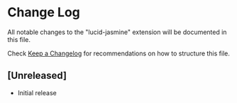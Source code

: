 # Change Log

All notable changes to the "lucid-jasmine" extension will be documented in this file.

Check [Keep a Changelog](http://keepachangelog.com/) for recommendations on how to structure this file.

## [Unreleased]

- Initial release